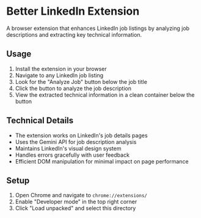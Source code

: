 # Better LinkedIn Extension

A browser extension that enhances LinkedIn job listings by analyzing job descriptions and extracting key technical information.

## Usage

1. Install the extension in your browser
2. Navigate to any LinkedIn job listing
3. Look for the "Analyze Job" button below the job title
4. Click the button to analyze the job description
5. View the extracted technical information in a clean container below the button

## Technical Details

- The extension works on LinkedIn's job details pages
- Uses the Gemini API for job description analysis
- Maintains LinkedIn's visual design system
- Handles errors gracefully with user feedback
- Efficient DOM manipulation for minimal impact on page performance

## Setup

1. Open Chrome and navigate to `chrome://extensions/`
2. Enable "Developer mode" in the top right corner
3. Click "Load unpacked" and select this directory
